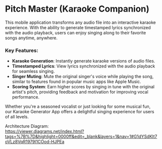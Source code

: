 # Pitch Master (Karaoke Companion)

This mobile application transforms any audio file into an interactive karaoke experience. 
With the ability to generate timestamped lyrics synchronized with the audio playback, users can enjoy singing along to their favorite songs anytime, anywhere.

### Key Features:

- **Karaoke Generation**: Instantly generate karaoke versions of audio files.
- **Timestamped Lyrics**: View lyrics synchronized with the audio playback for seamless singing.
- **Singer Muting**: Mute the original singer's voice while playing the song, similar to features found in popular music apps like Apple Music.
- **Scoring System**: Earn higher scores by singing in tune with the original artist's pitch, providing feedback and motivation for improving vocal performance.

Whether you're a seasoned vocalist or just looking for some musical fun, our Karaoke Generator App offers a delightful singing experience for users of all levels.

Architecture Diagram:  
https://viewer.diagrams.net/index.html?tags=%7B%7D&highlight=0000ff&edit=_blank&layers=1&nav=1#G1dYSdKlt7oVLz8VqR1979l1COod-HJPEa

